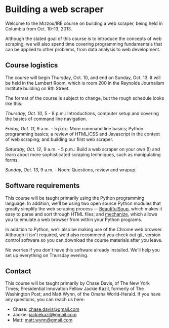 Building a web scraper
==============

Welcome to the Mizzou/IRE course on building a web scraper, being held in Columbia from Oct. 10-13, 2013.

Although the stated goal of this course is to introduce the concepts of web scraping, we will also spend time covering programming fundamentals that can be applied to other problems, from data analysis to web development.

## Course logistics

The course will begin Thursday, Oct. 10, and end on Sunday, Oct. 13. It will be held in the Lambert Room, which is room 200 in the Reynolds Journalism Institute building on 9th Street.

The format of the course is subject to change, but the rough schedule looks like this:

*Thursday, Oct. 10*, 5 - 8 p.m.: Introductions, computer setup and covering the basics of command line navigation.

*Friday, Oct. 11*, 9 a.m. - 5 p.m.: More command line basics; Python programming basics; a review of HTML/CSS and Javascript in the context of web scraping; and building our first web scraper.

*Saturday, Oct. 12*, 9 a.m. - 5 p.m.: Build a web scraper on your own (!) and learn about more sophisticated scraping techniques, such as manipulating forms.

*Sunday, Oct. 13*, 9 a.m. - Noon: Questions, review and wrapup.

## Software requirements

This course will be taught primarily using the Python programming language. In addition, we'll be using two open source Python modules that greatly simplify the web scraping process -- [BeautifulSoup](http://www.crummy.com/software/BeautifulSoup/), which makes it easy to parse and sort through HTML files; and [mechanize](http://wwwsearch.sourceforge.net/mechanize/), which allows you to emulate a web browser from within your Python programs.

In addition to Python, we'll also be making use of the Chrome web browser. Although it isn't required, we'd also recommend you check out [git](https://help.github.com/articles/set-up-git), version control software so you can download the course materials after you leave.

No worries if you don't have this software already installed. We'll help you set up everything on Thursday evening.

## Contact

This course will be taught primarily by Chase Davis, of The New York Times; Presidential Innovation Fellow Jackie Kazil, formerly of The Washington Post; and Matt Wynn, of the Omaha World-Herald. If you have any questions, you can reach us here:

- Chase: chase.davis@gmail.com
- Jackie: jackiekazil@gmail.com
- Matt: matt.wynn@gmail.com